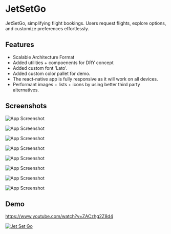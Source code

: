 
# JetSetGo

JetSetGo, simplifying flight bookings. Users request flights, explore
options, and customize preferences effortlessly.


## Features

- Scalable Architecture Format
- Added utilities + compoenents for DRY concept 
- Added custom font 'Lato'.
- Added custom color pallet for demo.
- The react-native app is fully responsive as it will work on all devices.
- Performant images + lists + icons by using better third party alternatives.


## Screenshots

![App Screenshot](https://github.com/iamshrikantjha/jetsetgo/blob/main/work%20samples/Screenshot_20240318-200855.png?raw=true)

![App Screenshot](https://github.com/iamshrikantjha/jetsetgo/blob/main/work%20samples/Screenshot_20240318-200859.png?raw=true)

![App Screenshot](https://github.com/iamshrikantjha/jetsetgo/blob/main/work%20samples/Screenshot_20240318-200926.png?raw=true)

![App Screenshot](https://github.com/iamshrikantjha/jetsetgo/blob/main/work%20samples/Screenshot_20240318-200930.png?raw=true)

![App Screenshot](https://github.com/iamshrikantjha/jetsetgo/blob/main/work%20samples/Screenshot_20240318-200920.png?raw=true)

![App Screenshot](https://github.com/iamshrikantjha/jetsetgo/blob/main/work%20samples/Screenshot_20240318-200904.png?raw=true)

![App Screenshot](https://github.com/iamshrikantjha/jetsetgo/blob/main/work%20samples/Screenshot_20240318-200912.png?raw=true)

![App Screenshot](https://github.com/iamshrikantjha/jetsetgo/blob/main/work%20samples/Screenshot_20240318-200917.png?raw=true)




## Demo

https://www.youtube.com/watch?v=ZACzhg2Z8d4

[![Jet Set Go](https://github.com/iamshrikantjha/jetsetgo/blob/main/work%20samples/Screenshot_20240318-200859.png?raw=true)](https://www.youtube.com/watch?v=ZACzhg2Z8d4 "Jet Set Go")